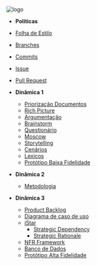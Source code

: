 ![logo](https://user-images.githubusercontent.com/18054053/44956569-63f60980-ae9c-11e8-88c3-b67ba48f4693.png)

* **Políticas**
* [Folha de Estilo](https://github.com/Desenho2018-2/GitPub/wiki/Folha-de-Estilo.md)
* [Branches](https://github.com/Desenho2018-2/GitPub/docs/Branches.md)
* [Commits](https://github.com/Desenho2018-2/GitPub/docs/Commits.md)
* [Issue](https://github.com/Desenho2018-2/GitPub/docs/Issues.md)
* [Pull Request](https://github.com/Desenho2018-2/GitPub/docs/Pull-Request.md)

* **Dinâmica 1**
  * [Priorização Documentos](https://github.com/Desenho2018-2/GitPub/docs/Priorizacao-Documentos)
  * [Rich Picture](https://github.com/Desenho2018-2/GitPub/docs/Richpicture.md)
  * [Argumentação](https://github.com/Desenho2018-2/GitPub/docs/Argumentacao.md)
  * [Brainstorm](https://github.com/Desenho2018-2/GitPub/wiki/Brainstorm)
  * [Questionário](https://github.com/Desenho2018-2/GitPub/docs/Questionario.md)
  * [Moscow](https://github.com/Desenho2018-2/GitPub/docs/Moscow.md)
  * [Storytelling](https://github.com/Desenho2018-2/GitPub/docs/Storytelling.md)
  * [Cenários](https://github.com/Desenho2018-2/GitPub/docs/cenarios.md)
  * [Lexicos](https://github.com/Desenho2018-2/GitPub/docs/Lexicos.md)
  * [Protótipo Baixa Fidelidade](https://github.com/Desenho2018-2/GitPub/docs/Prototipo-Baixa-Fidelidade.md)

* **Dinâmica 2**
  * [Metodologia](https://github.com/Desenho2018-2/GitPub/docs/Metodologia.md)

* **Dinâmica 3**
  * [Product Backlog](https://github.com/Desenho2018-2/GitPub/docs/Product-Backlog.md)
  * [Diagrama de caso de uso](https://github.com/Desenho2018-2/GitPub/docs/Diagrama-caso-de-uso.md)
  * [iStar](https://github.com/Desenho2018-2/GitPub/docs/iStar.md)
    * [Strategic Dependency](https://github.com/Desenho2018-2/GitPub/docs/Strategic-Dependency.md)
    * [Strategic Rationale](https://github.com/Desenho2018-2/GitPub/docs/Strategic-Rationale.md)
  * [NFR Framework](https://github.com/Desenho2018-2/GitPub/docs/NFRFramework.md)
  * [Banco de Dados](https://github.com/Desenho2018-2/GitPub/docs/banco-de-dados.md)
  * [Protótipo Alta Fidelidade]()
